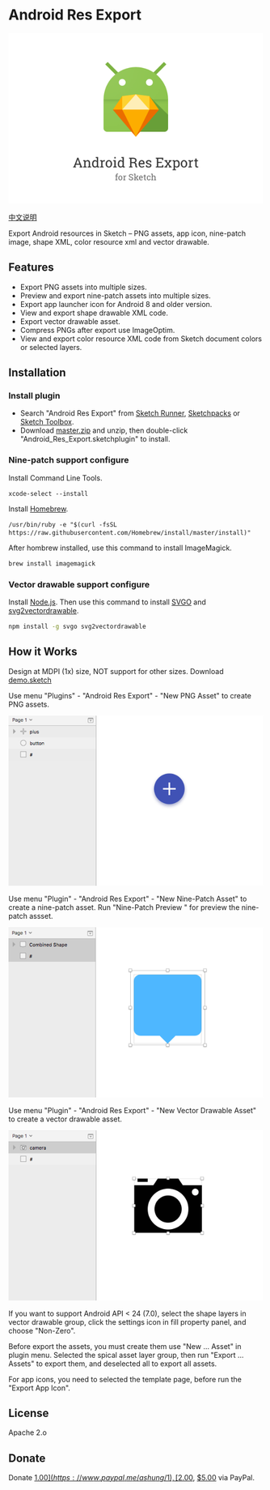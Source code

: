 # Android Res Export

![](https://github.com/Ashung/Android_Res_Export/blob/develop/img/android_res_export.png?raw=true)

[中文说明](https://github.com/Ashung/Android_Res_Export/blob/master/README_zh.md)

Export Android resources in Sketch – PNG assets, app icon, nine-patch image, shape XML, color resource xml and vector drawable.

## Features

- Export PNG assets into multiple sizes.
- Preview and export nine-patch assets into multiple sizes.
- Export app launcher icon for Android 8 and older version.
- View and export shape drawable XML code.
- Export vector drawable asset.
- Compress PNGs after export use ImageOptim.
- View and export color resource XML code from Sketch document colors or selected layers.

## Installation

### Install plugin

- Search "Android Res Export" from [Sketch Runner](http://sketchrunner.com/), [Sketchpacks](https://sketchpacks.com/) or [Sketch Toolbox](http://sketchtoolbox.com/).
- Download [master.zip](https://github.com/Ashung/Android_Res_Export/archive/master.zip) and unzip, then double-click "Android_Res_Export.sketchplugin" to install.

### Nine-patch support configure

Install Command Line Tools.

```shell
xcode-select --install
```

Install [Homebrew](http://brew.sh/).

```shell
/usr/bin/ruby -e "$(curl -fsSL https://raw.githubusercontent.com/Homebrew/install/master/install)"
```

After hombrew installed, use this command to install ImageMagick.

```bash
brew install imagemagick
```

### Vector drawable support configure

Install [Node.js](https://nodejs.org/en/). Then use this command to install [SVGO](https://github.com/svg/svgo) and [svg2vectordrawable](https://github.com/Ashung/svg2vectordrawable).

```bash
npm install -g svgo svg2vectordrawable
```

## How it Works

Design at MDPI (1x) size, NOT support for other sizes. Download [demo.sketch](https://github.com/Ashung/Android_Res_Export/blob/develop/demo.sketch)

Use menu "Plugins" - "Android Res Export" - "New PNG Asset" to create PNG assets.

![](https://github.com/Ashung/Android_Res_Export/blob/develop/img/android_res_export_1.gif?raw=true)

Use menu "Plugin" - "Android Res Export" - "New Nine-Patch Asset" to create a nine-patch asset. Run "Nine-Patch Preview " for preview the nine-patch assset.

![](https://github.com/Ashung/Android_Res_Export/blob/develop/img/android_res_export_2.gif?raw=true)

Use menu "Plugin" - "Android Res Export" - "New Vector Drawable Asset" to create a vector drawable asset. 

![](https://github.com/Ashung/Android_Res_Export/blob/develop/img/android_res_export_3.gif?raw=true)

If you want to support Android API < 24 (7.0), select the shape layers in vector drawable group, click the settings icon in fill property panel, and choose "Non-Zero".

Before export the assets, you must create them use "New ... Asset" in plugin menu. Selected the spical asset layer group, then run "Export ... Assets" to export them, and deselected all to export all assets.

For app icons, you need to selected the template page, before run the "Export App Icon".

## License

Apache 2.o

## Donate

Donate [$1.00](https://www.paypal.me/ashung/1), [$2.00](https://www.paypal.me/ashung/2), [$5.00](https://www.paypal.me/ashung/5) via PayPal.
